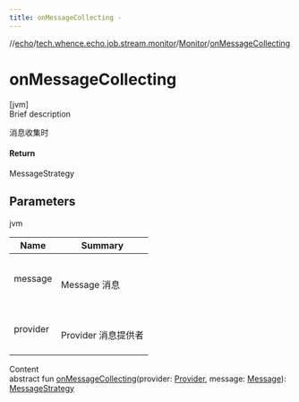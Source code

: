 ```yaml
---
title: onMessageCollecting -
---
```

//[echo](../../index.md)/[tech.whence.echo.job.stream.monitor](../index.md)/[Monitor](index.md)/[onMessageCollecting](on-message-collecting.md)



# onMessageCollecting  
[jvm]  
Brief description  


消息收集时



#### Return  


MessageStrategy



## Parameters  
  
jvm  
  
|  Name|  Summary| 
|---|---|
| message| <br><br>Message 消息<br><br>
| provider| <br><br>Provider 消息提供者<br><br>
  
  
Content  
abstract fun [onMessageCollecting](on-message-collecting.md)(provider: [Provider](../../tech.whence.echo.job.stream.provider/-provider/index.md), message: [Message](../../tech.whence.echo.job.stream.message/-message/index.md)): [MessageStrategy](../-message-strategy/index.md)  



